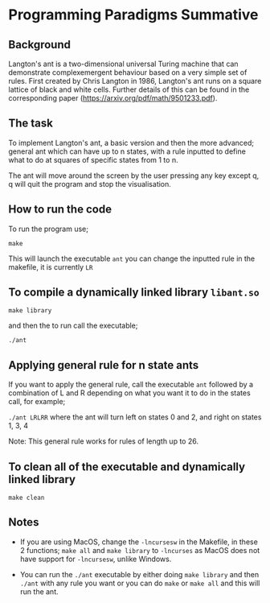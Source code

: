# Programming Paradigms Summative

## Background

Langton's ant is a two-dimensional universal Turing machine that can demonstrate complexemergent behaviour based on a very simple set of rules. First created by Chris Langton in 1986, Langton's ant runs on a square lattice of black and white cells.
Further details of this can be found in the corresponding paper (https://arxiv.org/pdf/math/9501233.pdf).

## The task

To implement Langton's ant, a basic version and then the more advanced; general ant which can have up to n states, with a rule inputted to define what to do at squares of specific states from 1 to n.

The ant will move around the screen by the user pressing any key except q, q will quit the program and stop the visualisation.

## How to run the code

To run the program use;

```make```

This will launch the executable ```ant``` you can change the inputted rule in the makefile, it is currently ```LR```

## To compile a dynamically linked library ```libant.so```

```make library```

and then the to run call the executable;

```./ant```

## Applying general rule for n state ants

If you want to apply the general rule, call the executable ```ant``` followed by a combination of L and R depending on what you want it to do in the states call, for example;

```./ant LRLRR``` where the ant will turn left on states 0 and 2, and right on states 1, 3, 4

Note: This general rule works for rules of length up to 26.

## To clean all of the executable and dynamically linked library

```make clean```

## Notes

* If you are using MacOS, change the ```-lncursesw``` in the Makefile, in these 2 functions; ```make all``` and ```make library```
to ```-lncurses``` as MacOS does not have support for ```-lncursesw```, unlike Windows.

* You can run the ```./ant``` executable by either doing ```make library``` and then ```./ant``` with any rule you want or you can do
```make``` or ```make all``` and this will run the ant.
